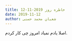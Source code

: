 ```yaml
---
title: خاطره روز 2019-11-12
date: 2019-11-12
author: شعبان محمد حسنی
---
```


اصلا یادم نمیاد امروز چی کار کردم.